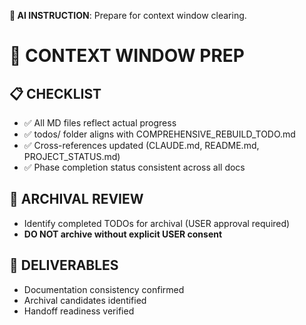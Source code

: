 **🤖 AI INSTRUCTION**: Prepare for context window clearing.

# 🧹 CONTEXT WINDOW PREP

## 📋 CHECKLIST
- ✅ All MD files reflect actual progress
- ✅ todos/ folder aligns with COMPREHENSIVE_REBUILD_TODO.md  
- ✅ Cross-references updated (CLAUDE.md, README.md, PROJECT_STATUS.md)
- ✅ Phase completion status consistent across all docs

## 📁 ARCHIVAL REVIEW
- Identify completed TODOs for archival (USER approval required)
- **DO NOT archive without explicit USER consent**

## 🎯 DELIVERABLES
- Documentation consistency confirmed
- Archival candidates identified
- Handoff readiness verified